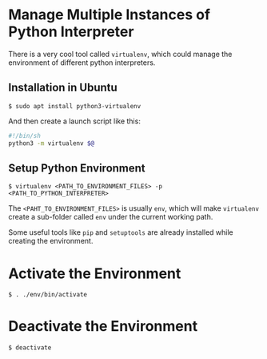# Manage Multiple Instances of Python Interpreter

There is a very cool tool called `virtualenv`, which could manage the environment of different python interpreters.

## Installation in Ubuntu

```console
$ sudo apt install python3-virtualenv
```

And then create a launch script like this:

``` bash
#!/bin/sh
python3 -m virtualenv $@
```

## Setup Python Environment

```console
$ virtualenv <PATH_TO_ENVIRONMENT_FILES> -p <PATH_TO_PYTHON_INTERPRETER>
```

The `<PAHT_TO_ENVIRONMENT_FILES>` is usually `env`, which will make `virtualenv` create a sub-folder called `env` under the current working path.

Some useful tools like `pip` and `setuptools` are already installed while creating the environment.

# Activate the Environment

```console
$ . ./env/bin/activate
```

# Deactivate the Environment

```console
$ deactivate
```
